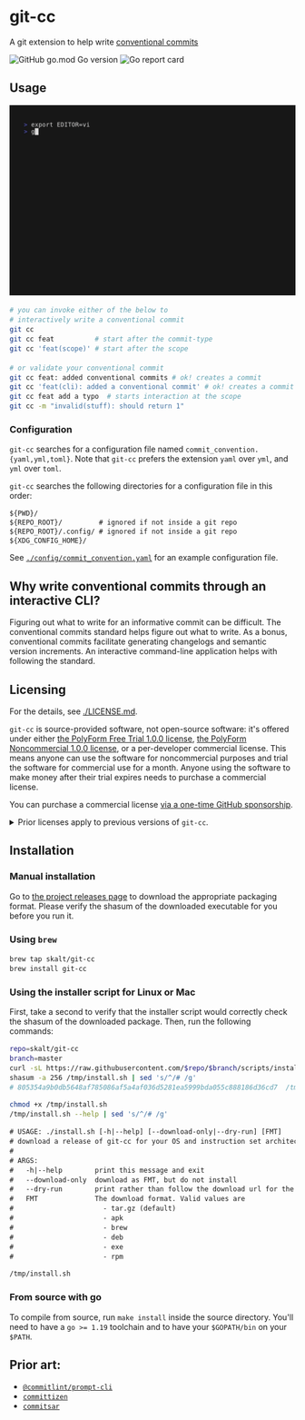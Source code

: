 # git-cc

A git extension to help write [conventional commits][cc-standard]

![GitHub go.mod Go version](https://img.shields.io/github/go-mod/go-version/skalt/git-cc)
![Go report card](https://goreportcard.com/badge/github.com/skalt/git-cc)

## Usage

![demo](./assets/demo.gif)

```sh
# you can invoke either of the below to
# interactively write a conventional commit
git cc
git cc feat          # start after the commit-type
git cc 'feat(scope)' # start after the scope

# or validate your conventional commit
git cc feat: added conventional commits # ok! creates a commit
git cc 'feat(cli): added a conventional commit' # ok! creates a commit
git cc feat add a typo  # starts interaction at the scope
git cc -m "invalid(stuff): should return 1"
```

### Configuration

`git-cc` searches for a configuration file named `commit_convention.{yaml,yml,toml}`.
Note that `git-cc` prefers the extension `yaml` over `yml`, and `yml` over `toml`.


`git-cc` searches the following directories for a configuration file in this order:

```
${PWD}/
${REPO_ROOT}/         # ignored if not inside a git repo
${REPO_ROOT}/.config/ # ignored if not inside a git repo
${XDG_CONFIG_HOME}/
```

See [`./config/commit_convention.yaml`](./.config/commit_convention.yaml) for an example configuration file.

## Why write conventional commits through an interactive CLI?

Figuring out what to write for an informative commit can be difficult.
The conventional commits standard helps figure out what to write.
As a bonus, conventional commits facilitate generating changelogs and semantic version increments.
An interactive command-line application helps with following the standard.

## Licensing

For the details, see [./LICENSE.md](./LICENSE.md).

`git-cc` is source-provided software, not open-source software: it's offered under either [the PolyForm Free Trial 1.0.0 license](./licenses/PolyForm-Free-Trial-1.0.0.md), [the PolyForm Noncommercial 1.0.0 license](./licenses/PolyForm-Noncommercial-1.0.0.md), or a per-developer commercial license.
This means anyone can use the software for noncommercial purposes and trial the software for commercial use for a month.
Anyone using the software to make money after their trial expires needs to purchase a commercial license.

You can purchase a commercial license [via a one-time GitHub sponsorship](https://github.com/sponsors/skalt/sponsorships?tier_id=335824).


<details><summary>
  Prior licenses apply to previous versions of <code>git-cc</code>.
</summary>

- From 2021-08-25 to 2023-11-14, `git-cc` was offered under the Indie Code Catalog Standard Deal, version 4.0.1 or higher. The licenses can be found at commit [`b682f27e`](https://github.com/SKalt/git-cc/commit/b682f27e1fb9d3c06f9bfbcc9403e4343e739a11).
IndieCC shut down, prompting relicensing.

- From 2020-11-23 to 2021-08-25, `git-cc` was licensed under the strictEq free and paid licenses. The licenses can be found at commit [`7ca8e95`](https://github.com/SKalt/git-cc/blob/7ca8e95c1dc25ee87eeeb0d73f0b2ddef1aa9f29/LICENSE.md). StrictEq rebranded to indieCC, prompting relicensing.

If you bought an indieCC or strictEq paid license, that license still grants you rights to copy and use updated versions `git-cc` even after the license change.

</details>


## Installation

### Manual installation

Go to [the project releases page][releases page] to download the appropriate packaging format.
Please verify the shasum of the downloaded executable for you before you run it.

### Using `brew`

```sh
brew tap skalt/git-cc
brew install git-cc
```

### Using the installer script for Linux or Mac

First, take a second to verify that the installer script would correctly check the shasum of the downloaded package.
Then, run the following commands:

<!-- TODO: automate populating outputs with `cog` or similar -->

```sh
repo=skalt/git-cc
branch=master
curl -sL https://raw.githubusercontent.com/$repo/$branch/scripts/install.sh > /tmp/install.sh
shasum -a 256 /tmp/install.sh | sed 's/^/# /g'
# 805354a9b0db5648af785086af5a4af036d5281ea5999bda055c888186d36cd7  /tmp/install.sh
```

```sh
chmod +x /tmp/install.sh
/tmp/install.sh --help | sed 's/^/# /g'
```
```txt
# USAGE: ./install.sh [-h|--help] [--download-only|--dry-run] [FMT]
# download a release of git-cc for your OS and instruction set architecture.
#
# ARGS:
#   -h|--help        print this message and exit
#   --download-only  download as FMT, but do not install
#   --dry-run        print rather than follow the download url for the binary
#   FMT              The download format. Valid values are
#                      - tar.gz (default)
#                      - apk
#                      - brew
#                      - deb
#                      - exe
#                      - rpm
```

```sh
/tmp/install.sh
```

### From source with go

To compile from source, run `make install` inside the source directory.
You'll need to have a `go >= 1.19` toolchain and to have your `$GOPATH/bin` on your `$PATH`.


## Prior art:

- [`@commitlint/prompt-cli`][commitlint]
- [`committizen`][commitizen]
- [`commitsar`][commitsar]

<!-- links -->

[commitlint]: https://github.com/conventional-changelog/commitlint/tree/master/%40commitlint/prompt-cli
[cc-standard]: https://www.conventionalcommits.org/en/v1.0.0/
[commitizen]: https://github.com/commitizen/cz-cli
[commitlint]: https://github.com/conventional-changelog/commitlint/tree/master/%40commitlint/config-conventional
[commitsar]: https://github.com/commitsar-app/commitsar
[releases page]: https://github.com/skalt/git-cc/releases/latest
